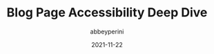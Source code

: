 ---
author: abbeyperini
date: 2021-11-22
publisher: thepracticaldev
tags:
  - accessibility
  - react
target_url: https://dev.to/abbeyperini/blog-page-accessibility-deep-dive-1hbl
title: Blog Page Accessibility Deep Dive
---